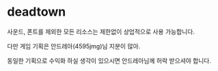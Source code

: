 # deadtown

사운드, 폰트를 제외한 모든 리소스는 제한없이 상업적으로 사용 가능합니다.

다만 게임 기획은 안드레아(4595jmg)님 지분이 많아.

동일한 기획으로 수익화 하실 생각이 있으시면 안드레아님께 허락 받으셔야 합니다.
